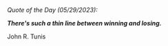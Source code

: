 *Quote of the Day (05/29/2023):*

_**There's such a thin line between winning and losing.**_

John R. Tunis